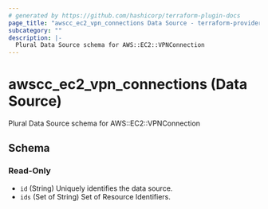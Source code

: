 ```yaml
---
# generated by https://github.com/hashicorp/terraform-plugin-docs
page_title: "awscc_ec2_vpn_connections Data Source - terraform-provider-awscc"
subcategory: ""
description: |-
  Plural Data Source schema for AWS::EC2::VPNConnection
---
```


# awscc_ec2_vpn_connections (Data Source)

Plural Data Source schema for AWS::EC2::VPNConnection



<!-- schema generated by tfplugindocs -->
## Schema

### Read-Only

- `id` (String) Uniquely identifies the data source.
- `ids` (Set of String) Set of Resource Identifiers.
